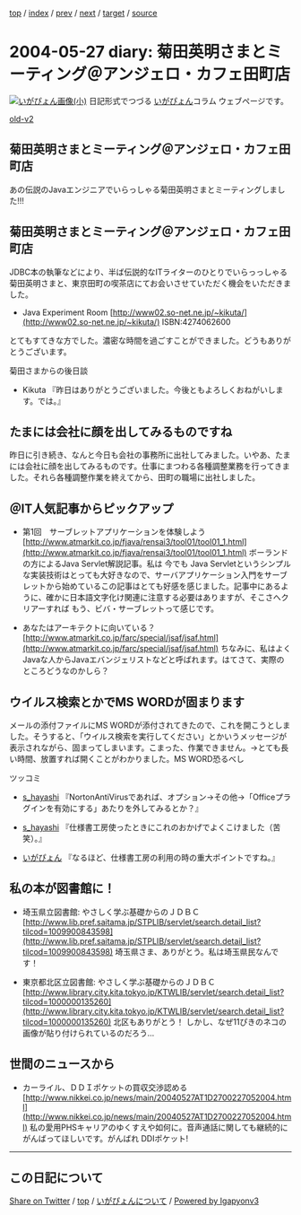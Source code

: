 [top](../index.html) 
 / [index](index.html) 
 / [prev](ig040526.html) 
 / [next](ig040528.html) 
 / [target](https://igapyon.github.io/diary/2004/ig040527.html) 
 / [source](https://github.com/igapyon/diary/blob/master/2004/ig040527.src.md) 

2004-05-27 diary: 菊田英明さまとミーティング＠アンジェロ・カフェ田町店
=====================================================================================================
[![いがぴょん画像(小)](https://igapyon.github.io/diary/images/iga200306s.jpg "いがぴょん")](https://igapyon.github.io/diary/memo/memoigapyon.html) 日記形式でつづる [いがぴょん](https://igapyon.github.io/diary/memo/memoigapyon.html)コラム ウェブページです。

[old-v2](ig040527-orig.html)

## 菊田英明さまとミーティング＠アンジェロ・カフェ田町店

あの伝説のJavaエンジニアでいらっしゃる菊田英明さまとミーティングしました!!!


## 菊田英明さまとミーティング＠アンジェロ・カフェ田町店

JDBC本の執筆などにより、半ば伝説的なITライターのひとりでいらっっしゃる菊田英明さまと、東京田町の喫茶店にてお会いさせていただく機会をいただきました。

* Java Experiment Room
  [http://www02.so-net.ne.jp/~kikuta/](http://www02.so-net.ne.jp/~kikuta/)
  ISBN:4274062600

とてもすてきな方でした。濃密な時間を過ごすことができました。どうもありがとうございます。

菊田さまからの後日談

* Kikuta 『昨日はありがとうございました。今後ともよろしくおねがいします。では。』

## たまには会社に顔を出してみるものですね

昨日に引き続き、なんと今日も会社の事務所に出社してみました。いやあ、たまには会社に顔を出してみるものです。仕事にまつわる各種調整業務を行ってきました。それら各種調整作業を終えてから、田町の職場に出社しました。

## ＠IT人気記事からピックアップ

* 第1回　サーブレットアプリケーションを体験しよう
  [http://www.atmarkit.co.jp/fjava/rensai3/tool01/tool01_1.html](http://www.atmarkit.co.jp/fjava/rensai3/tool01/tool01_1.html)
  ボーランドの方によるJava Servlet解説記事。私は 今でも Java Servletというシンプルな実装技術はとっても大好きなので、サーバアプリケーション入門をサーブレットから始めているこの記事はとても好感を感じました。記事中にあるように、確かに日本語文字化け関連に注意する必要はありますが、そこさへクリアーすれば
  もう、ビバ・サーブレットって感じです。
  
* あなたはアーキテクトに向いている？
  [http://www.atmarkit.co.jp/farc/special/jsaf/jsaf.html](http://www.atmarkit.co.jp/farc/special/jsaf/jsaf.html)
  ちなみに、私はよくJavaな人からJavaエバンジェリストなどと呼ばれます。はてさて、実際のところどうなのかしら？

## ウイルス検索とかでMS WORDが固まります

メールの添付ファイルにMS WORDが添付されてきたので、これを開こうとしました。そうすると、「ウイルス検索を実行してください」とかいうメッセージが表示されながら、固まってしまいます。こまった、作業できません。→とても長い時間、放置すれば開くことがわかりました。MS WORD恐るべし

ツッコミ

* [s_hayashi](http://d.hatena.ne.jp/s_hayashi/) 『NortonAntiVirusであれば、オプション→その他→「Officeプラグインを有効にする」あたりを外してみるとか？』
  
* [s_hayashi](http://d.hatena.ne.jp/s_hayashi/) 『仕様書工房使ったときにこれのおかげでよくこけました（苦笑）。』
  
* [いがぴょん](http://www.igapyon.jp/igapyon/diary/memo/memoigapyon.html) 『なるほど、仕様書工房の利用の時の重大ポイントですね。』

## 私の本が図書館に！

* 埼玉県立図書館: やさしく学ぶ基礎からのＪＤＢＣ
  [http://www.lib.pref.saitama.jp/STPLIB/servlet/search.detail_list?tilcod=1009900843598](http://www.lib.pref.saitama.jp/STPLIB/servlet/search.detail_list?tilcod=1009900843598)
  埼玉県さま、ありがとう。私は埼玉県民なんです！
  
* 東京都北区立図書館: やさしく学ぶ基礎からのＪＤＢＣ
  [http://www.library.city.kita.tokyo.jp/KTWLIB/servlet/search.detail_list?tilcod=1000000135260](http://www.library.city.kita.tokyo.jp/KTWLIB/servlet/search.detail_list?tilcod=1000000135260)
  北区もありがとう！ しかし、なぜ11ぴきのネコの画像が貼り付けられているのだろう…

## 世間のニュースから

* カーライル、ＤＤＩポケットの買収交渉認める
  [http://www.nikkei.co.jp/news/main/20040527AT1D2700227052004.html](http://www.nikkei.co.jp/news/main/20040527AT1D2700227052004.html)
  私の愛用PHSキャリアのゆくすえや如何に。音声通話に関しても継続的にがんばってほしいです。がんばれ
  DDIポケット!


----------------------------------------------------------------------------------------------------

## この日記について

[Share on Twitter](https://twitter.com/intent/tweet?hashtags=igapyon%2Cdiary%2C%E3%81%84%E3%81%8C%E3%81%B4%E3%82%87%E3%82%93&text=%E8%8F%8A%E7%94%B0%E8%8B%B1%E6%98%8E%E3%81%95%E3%81%BE%E3%81%A8%E3%83%9F%E3%83%BC%E3%83%86%E3%82%A3%E3%83%B3%E3%82%B0%EF%BC%A0%E3%82%A2%E3%83%B3%E3%82%B8%E3%82%A7%E3%83%AD%E3%83%BB%E3%82%AB%E3%83%95%E3%82%A7%E7%94%B0%E7%94%BA%E5%BA%97&url=https%3A%2F%2Figapyon.github.io%2Fdiary%2F2004%2Fig040527.html) / [top](../index.html) / [いがぴょんについて](https://igapyon.github.io/diary/memo/memoigapyon.html) / [Powered by Igapyonv3](https://github.com/igapyon/igapyonv3)
